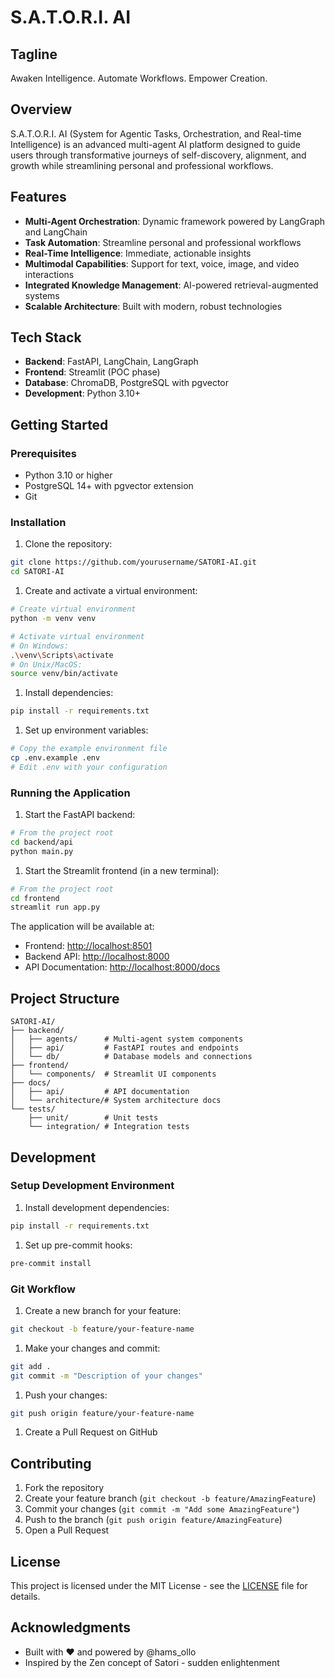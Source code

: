 # S.A.T.O.R.I. AI

## Tagline

Awaken Intelligence. Automate Workflows. Empower Creation.

## Overview

S.A.T.O.R.I. AI (System for Agentic Tasks, Orchestration, and Real-time Intelligence) is an advanced multi-agent AI platform designed to guide users through transformative journeys of self-discovery, alignment, and growth while streamlining personal and professional workflows.

## Features

- **Multi-Agent Orchestration**: Dynamic framework powered by LangGraph and LangChain
- **Task Automation**: Streamline personal and professional workflows
- **Real-Time Intelligence**: Immediate, actionable insights
- **Multimodal Capabilities**: Support for text, voice, image, and video interactions
- **Integrated Knowledge Management**: AI-powered retrieval-augmented systems
- **Scalable Architecture**: Built with modern, robust technologies

## Tech Stack

- **Backend**: FastAPI, LangChain, LangGraph
- **Frontend**: Streamlit (POC phase)
- **Database**: ChromaDB, PostgreSQL with pgvector
- **Development**: Python 3.10+

## Getting Started

### Prerequisites

- Python 3.10 or higher
- PostgreSQL 14+ with pgvector extension
- Git

### Installation

1. Clone the repository:

```bash
git clone https://github.com/yourusername/SATORI-AI.git
cd SATORI-AI
```

1. Create and activate a virtual environment:

```bash
# Create virtual environment
python -m venv venv

# Activate virtual environment
# On Windows:
.\venv\Scripts\activate
# On Unix/MacOS:
source venv/bin/activate
```

1. Install dependencies:

```bash
pip install -r requirements.txt
```

1. Set up environment variables:

```bash
# Copy the example environment file
cp .env.example .env
# Edit .env with your configuration
```

### Running the Application

1. Start the FastAPI backend:

```bash
# From the project root
cd backend/api
python main.py
```

1. Start the Streamlit frontend (in a new terminal):

```bash
# From the project root
cd frontend
streamlit run app.py
```

The application will be available at:

- Frontend: <http://localhost:8501>
- Backend API: <http://localhost:8000>
- API Documentation: <http://localhost:8000/docs>

## Project Structure

```curl
SATORI-AI/
├── backend/
│   ├── agents/      # Multi-agent system components
│   ├── api/         # FastAPI routes and endpoints
│   └── db/          # Database models and connections
├── frontend/
│   └── components/  # Streamlit UI components
├── docs/
│   ├── api/         # API documentation
│   └── architecture/# System architecture docs
└── tests/
    ├── unit/        # Unit tests
    └── integration/ # Integration tests
```

## Development

### Setup Development Environment

1. Install development dependencies:

```bash
pip install -r requirements.txt
```

1. Set up pre-commit hooks:

```bash
pre-commit install
```

### Git Workflow

1. Create a new branch for your feature:

```bash
git checkout -b feature/your-feature-name
```

1. Make your changes and commit:

```bash
git add .
git commit -m "Description of your changes"
```

1. Push your changes:

```bash
git push origin feature/your-feature-name
```

1. Create a Pull Request on GitHub

## Contributing

1. Fork the repository
2. Create your feature branch (`git checkout -b feature/AmazingFeature`)
3. Commit your changes (`git commit -m "Add some AmazingFeature"`)
4. Push to the branch (`git push origin feature/AmazingFeature`)
5. Open a Pull Request

## License

This project is licensed under the MIT License - see the [LICENSE](LICENSE) file for details.

## Acknowledgments

- Built with ❤️ and powered by @hams_ollo
- Inspired by the Zen concept of Satori - sudden enlightenment
